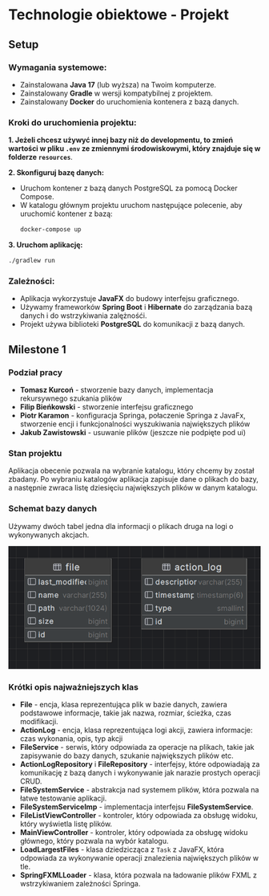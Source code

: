# Technologie obiektowe - Projekt

## Setup

### Wymagania systemowe:

- Zainstalowana **Java 17** (lub wyższa) na Twoim komputerze.
- Zainstalowany **Gradle** w wersji kompatybilnej z projektem.
- Zainstalowany **Docker** do uruchomienia kontenera z bazą danych.

### Kroki do uruchomienia projektu:

**1. Jeżeli chcesz używyć innej bazy niż do developmentu, to zmień wartości w pliku `.env` ze zmiennymi
środowiskowymi, który znajduje się w folderze `resources`**.

**2. Skonfiguruj bazę danych:**

- Uruchom kontener z bazą danych PostgreSQL za pomocą Docker Compose.
- W katalogu głównym projektu uruchom następujące polecenie, aby uruchomić kontener z bazą:
  ```bash
  docker-compose up
  ```

**3. Uruchom aplikację:**

  ```bash
  ./gradlew run
  ```

### Zależności:

- Aplikacja wykorzystuje **JavaFX** do budowy interfejsu graficznego.
- Używamy frameworków **Spring Boot** i **Hibernate** do
  zarządzania bazą danych i do wstrzykiwania zalężnośći.
- Projekt używa biblioteki **PostgreSQL** do komunikacji z bazą danych.

## Milestone 1

### Podział pracy

- **Tomasz Kurcoń** - stworzenie bazy danych, implementacja rekursywnego szukania plików
- **Filip Bieńkowski** - stworzenie interfejsu graficznego
- **Piotr Karamon** - konfiguracja Springa, połaczenie Springa z JavaFx, stworzenie encji i funkcjonalności wyszukiwania
  największych plików
- **Jakub Zawistowski** - usuwanie plików (jeszcze nie podpięte pod ui)

### Stan projektu

Aplikacja obecenie pozwala na wybranie katalogu, który chcemy by został zbadany.
Po wybraniu katalogów aplikacja zapisuje dane o plikach do bazy, a następnie
zwraca listę dziesięciu największych plików w danym katalogu.

### Schemat bazy danych

Używamy dwóch tabel jedna dla informacji o plikach druga na logi o wykonywanych akcjach.

![Schemat bazy](docs/db_schema.png)

### Krótki opis najważniejszych klas

- **File** - encja, klasa reprezentująca plik w bazie danych, zawiera podstawowe informacje, takie jak nazwa, rozmiar,
  ścieżka, czas modifikacji.
- **ActionLog** - encja, klasa reprezentująca logi akcji, zawiera informacje:  czas wykonania, opis,
  typ akcji
- **FileService** - serwis, który odpowiada za operacje na plikach, takie jak zapisywanie do bazy danych,
  szukanie największych plików etc.
- **ActionLogRepository** i **FileRepository** - interfejsy, które odpowiadają za komunikację z bazą danych i
  wykonywanie
  jak narazie prostych operacji CRUD.
- **FileSystemService** - abstrakcja nad systemem plików, która pozwala na łatwe testowanie aplikacji.
- **FileSystemServiceImp** - implementacja interfejsu **FileSystemService**.
- **FileListViewController** - kontroler, który odpowiada za obsługę widoku, który wyświetla listę plików.
- **MainViewController** - kontroler, który odpowiada za obsługę widoku głównego, który pozwala na wybór katalogu.
- **LoadLargestFiles** - klasa dziedzicząca z `Task` z JavaFX, która odpowiada za wykonywanie operacji
  znalezienia największych plików w tle.
- **SpringFXMLLoader** - klasa, która pozwala na ładowanie plików FXML z wstrzykiwaniem zależności Springa.

